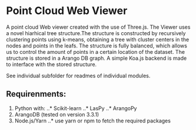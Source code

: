 # Point Cloud Web Viewer
A point cloud Web viewer created with the use of Three.js. The Viewer uses a novel hiarhical tree structure.The structure is constructed by recursively clustering points using k-means, obtaining a tree with cluster centers in the nodes and points in the leafs. The structure is fully balanced, which allows us to control the amount of points in a certain location of the dataset.
The structure is stored in a Arango DB graph. A simple Koa.js backend is made to interface with the stored structure.

See individual subfolder for readmes of individual modules.

## Requirenments:
1. Python with:
..* Scikit-learn
..* LasPy
..* ArangoPy
2. ArangoDB (tested on version 3.3.1)
3. Node.js/Yarn
..* use yarn or npm to fetch the required packages
